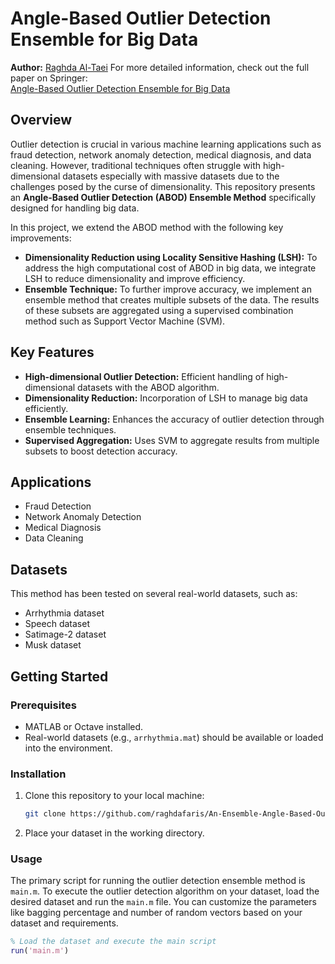 # Angle-Based Outlier Detection Ensemble for Big Data

**Author:** [Raghda Al-Taei](https://www.linkedin.com/in/raghda-merry-al-taei-030738120)
For more detailed information, check out the full paper on Springer:  
[Angle-Based Outlier Detection Ensemble for Big Data](https://link.springer.com/chapter/10.1007/978-3-030-33495-6_8)

## Overview
Outlier detection is crucial in various machine learning applications such as fraud detection, network anomaly detection, medical diagnosis, and data cleaning. However, traditional techniques often struggle with high-dimensional datasets especially with massive datasets due to the challenges posed by the curse of dimensionality. This repository presents an **Angle-Based Outlier Detection (ABOD) Ensemble Method** specifically designed for handling big data.

In this project, we extend the ABOD method with the following key improvements:
- **Dimensionality Reduction using Locality Sensitive Hashing (LSH):** To address the high computational cost of ABOD in big data, we integrate LSH to reduce dimensionality and improve efficiency.
- **Ensemble Technique:** To further improve accuracy, we implement an ensemble method that creates multiple subsets of the data. The results of these subsets are aggregated using a supervised combination method such as Support Vector Machine (SVM).

## Key Features
- **High-dimensional Outlier Detection:** Efficient handling of high-dimensional datasets with the ABOD algorithm.
- **Dimensionality Reduction:** Incorporation of LSH to manage big data efficiently.
- **Ensemble Learning:** Enhances the accuracy of outlier detection through ensemble techniques.
- **Supervised Aggregation:** Uses SVM to aggregate results from multiple subsets to boost detection accuracy.

## Applications
- Fraud Detection
- Network Anomaly Detection
- Medical Diagnosis
- Data Cleaning

## Datasets
This method has been tested on several real-world datasets, such as:
- Arrhythmia dataset
- Speech dataset
- Satimage-2 dataset
- Musk dataset

## Getting Started

### Prerequisites
- MATLAB or Octave installed.
- Real-world datasets (e.g., `arrhythmia.mat`) should be available or loaded into the environment.

### Installation
1. Clone this repository to your local machine:
    ```bash
    git clone https://github.com/raghdafaris/An-Ensemble-Angle-Based-Outlier-Detection-for-Big-Data.git
    ```
2. Place your dataset in the working directory.

### Usage
The primary script for running the outlier detection ensemble method is `main.m`. To execute the outlier detection algorithm on your dataset, load the desired dataset and run the `main.m` file. You can customize the parameters like bagging percentage and number of random vectors based on your dataset and requirements.

```matlab
% Load the dataset and execute the main script
run('main.m')
